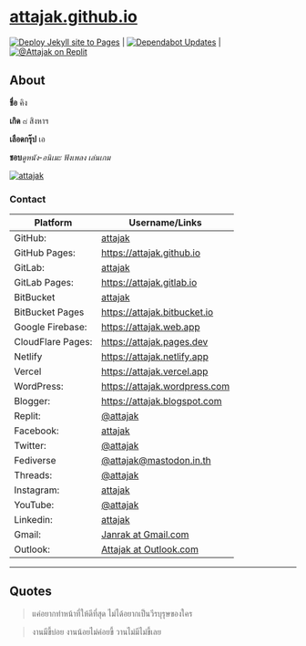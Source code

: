 # [attajak.github.io](https://attajak.github.io)

[![Deploy Jekyll site to Pages](https://github.com/attajak/attajak.github.io/actions/workflows/jekyll.yml/badge.svg)](https://github.com/attajak/attajak.github.io/actions/workflows/jekyll.yml) | [![Dependabot Updates](https://github.com/attajak/attajak.github.io/actions/workflows/dependabot/dependabot-updates/badge.svg)](https://github.com/attajak/attajak.github.io/actions/workflows/dependabot/dependabot-updates) | [![@Attajak on Replit](https://replit.com/badge?caption=Projects%20on%20Replit)](https://replit.com/@attajak)

## About

**ชื่อ** คิง

**เกิด** ๘ สิงหาฯ

**เลือดกรุ๊ป** เอ

**ชอบ**_ดูหนัง-อนิเมะ_ _ฟังเพลง_ _เล่นเกม_

[![attajak](https://attajak.github.io/assets/images/attajak.png)](https://attajak.github.io)

### Contact

Platform | Username/Links
--- | ---
GitHub: | [attajak](https://github.com/attajak)
GitHub Pages: | <https://attajak.github.io>
GitLab: | [attajak](https://gitlab.com/attajak)
GitLab Pages: | <https://attajak.gitlab.io>
BitBucket | [attajak](https://bitbucket.com/attajak)
BitBucket Pages | <https://attajak.bitbucket.io>
Google Firebase: | <https://attajak.web.app>
CloudFlare Pages: | <https://attajak.pages.dev>
Netlify | <https://attajak.netlify.app>
Vercel | <https://attajak.vercel.app>
WordPress: | <https://attajak.wordpress.com>
Blogger: | <https://attajak.blogspot.com>
Replit: | [@attajak](https://replit.com/@attajak)
Facebook: | [attajak](https://facebook.com/attajak)
Twitter: | [@attajak](https://twitter.com/attajak)
Fediverse | [@attajak@mastodon.in.th](https://mastodon.in.th/@attajak)
Threads: | [@attajak](https://www.threads.net/@attajak)
Instagram: | [attajak](https://instagram.com/attajak)
YouTube: | [@attajak](https://youtube.com/@attajak)
Linkedin: | [attajak](https:/linkedin.com/in/attajak)
Gmail: | [Janrak at Gmail.com](mailto:janrak@gmail.com)
Outlook: | [Attajak at Outlook.com](mailto:attajak@outlook.com)

---

## Quotes

> แค่อยากทำหน้าที่ให้ดีที่สุด ไม่ได้อยากเป็นวีรบุรุษของใคร

> งานมีขี้บ่อย งานน้อยไม่ค่อยขี้ วานไม่มีไม่ขี้เลย